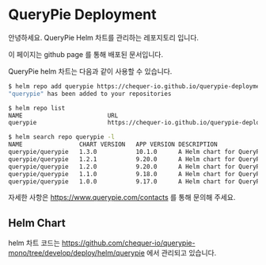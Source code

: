 # QueryPie Deployment

안녕하세요. QueryPie Helm 차트를 관리하는 레포지토리 입니다.

이 페이지는 github page 를 통해 배포된 문서입니다.

QueryPie helm 차트는 다음과 같이 사용할 수 있습니다.

```bash
$ helm repo add querypie https://chequer-io.github.io/querypie-deployment/helm-chart
"querypie" has been added to your repositories

$ helm repo list
NAME                       	URL    
querypie                   	https://chequer-io.github.io/querypie-deployment/helm-chart

$ helm search repo querypie -l
NAME            	CHART VERSION	APP VERSION	DESCRIPTION
querypie/querypie	1.3.0        	10.1.0     	A Helm chart for QueryPie
querypie/querypie	1.2.1        	9.20.0     	A Helm chart for QueryPie
querypie/querypie	1.2.0        	9.20.0     	A Helm chart for QueryPie
querypie/querypie	1.1.0        	9.18.0     	A Helm chart for QueryPie
querypie/querypie	1.0.0        	9.17.0     	A Helm chart for QueryPie
```

자세한 사항은 https://www.querypie.com/contacts 를 통해 문의해 주세요.

## Helm Chart

helm 차트 코드는 https://github.com/chequer-io/querypie-mono/tree/develop/deploy/helm/querypie 에서 관리되고 있습니다.

